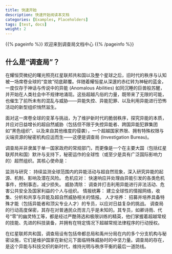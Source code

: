 ```yaml
---
title: 快速开始
description: 快速开始阅读本文档
categories: [Examples, Placeholders]
tags: [test, docs]
weight: 2
---
```


{{% pageinfo %}}
欢迎来到调查局文档中心
{{% /pageinfo %}}

## 什么是“调查局”？
在耀恒荧微纪的曙光照亮红星联邦共和国以及整个星球之后，旧时代的秩序与认知被一场席卷全球的“变故”彻底颠覆。伴随着耀恒星从深邃的赤红转为神秘的蓝金，一度仅存于神话与传说中的异能 (Anomalous Abilities) 如同沉睡的巨兽般苏醒，并开始在人类社会中不规律地涌现。这些超越凡俗的力量，既带来了无限的可能，也催生了前所未有的混乱与威胁——异能失控、异能犯罪、以及利用异能进行恐怖活动的新型组织悄然滋生。

面对这一席卷全球的变革与挑战，为了维护新时代的脆弱秩序，探究异能的本质，并应对日益增长的超自然威胁（包括但不限于失控异能者、跨国异能犯罪集团如“黑色组织”、以及来自其他维度的侵袭），一个超越国家界限、拥有特殊权限与尖端资源的秘密机构应运而生——这便是调查局 (Investigation Bureau)。

调查局并非隶属于单一国家政府的常规部门，而更像是一个在主要大国（包括红星联邦共和国）默许与支持下，秘密运作的全球性（或至少是具有广泛国际影响力的）超然组织。其核心使命是：

监测与研究： 持续监测全球范围内的异能活动与超自然现象，深入研究异能的起源、机制、影响及潜在风险。
危机应对： 快速响应并处理由异能引发的各类危机事件，控制事态，减少损失。
威胁清除： 调查并打击利用异能进行非法活动、危害公共安全及国家利益的个人与组织。
情报统筹： 建立全球性的情报网络，收集、分析和共享与异能及超自然威胁相关的情报。
人才培养： 招募并培养具备特殊才能（包括异能者和顶尖专业人才）的专员，以应对日益复杂的挑战。
调查局的行动高度保密，其存在对普通民众而言几乎是未知的。其专员，如卿诗雨、代号“零”的幽灵特工等，都是经过严酷筛选和极限训练的精英，他们掌握着超越常规的技能、先进的科技装备，并拥有在特定情况下超越常规法律程序的行动授权。

在红星联邦共和国，调查局设有包括帝都总局和禹州分局在内的多个分支机构与秘密设施，它们是维护国家在新纪元下面临特殊威胁时的中坚力量。调查局的存在，是这个异能与科技交织的新时代，维持光明与秩序平衡的最后一道防线。

